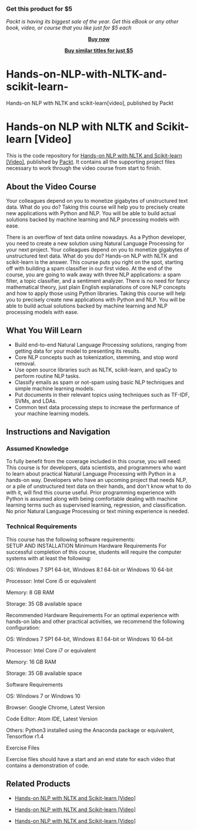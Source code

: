 
### Get this product for $5

<i>Packt is having its biggest sale of the year. Get this eBook or any other book, video, or course that you like just for $5 each</i>


<b><p align='center'>[Buy now](https://packt.link/9781789345612)</p></b>


<b><p align='center'>[Buy similar titles for just $5](https://subscription.packtpub.com/search)</p></b>


# Hands-on-NLP-with-NLTK-and-scikit-learn-
Hands-on NLP with NLTK and scikit-learn[video], published by Packt
# Hands-on NLP with NLTK and Scikit-learn [Video]
This is the code repository for [Hands-on NLP with NLTK and Scikit-learn [Video]](https://www.packtpub.com/big-data-and-business-intelligence/hands-nlp-nltk-and-scikit-learn-video?utm_source=github&utm_medium=repository&utm_campaign=9781789345612), published by [Packt](https://www.packtpub.com/?utm_source=github). It contains all the supporting project files necessary to work through the video course from start to finish.
## About the Video Course
Your colleagues depend on you to monetize gigabytes of unstructured text data. What do you do?
Taking this course will help you to precisely create new applications with Python and NLP. You will be able to build actual solutions backed by machine learning and NLP processing models with ease.

There is an overflow of text data online nowadays. As a Python developer, you need to create a new solution using Natural Language Processing for your next project. Your colleagues depend on you to monetize gigabytes of unstructured text data. What do you do?
Hands-on NLP with NLTK and scikit-learn is the answer. This course puts you right on the spot, starting off with building a spam classifier in our first video. At the end of the course, you are going to walk away with three NLP applications: a spam filter, a topic classifier, and a sentiment analyzer. There is no need for fancy mathematical theory, just plain English explanations of core NLP concepts and how to apply those using Python libraries.
Taking this course will help you to precisely create new applications with Python and NLP. You will be able to build actual solutions backed by machine learning and NLP processing models with ease.

<H2>What You Will Learn</H2>
<DIV class=book-info-will-learn-text>
<UL>
<LI>Build end-to-end Natural Language Processing solutions, ranging from getting data for your model to presenting its results. 
<LI>Core NLP concepts such as tokenization, stemming, and stop word removal. 
<LI>Use open source libraries such as NLTK, scikit-learn, and spaCy to perform routine NLP tasks. 
<LI>Classify emails as spam or not-spam using basic NLP techniques and simple machine learning models. 
<LI>Put documents in their relevant topics using techniques such as TF-IDF, SVMs, and LDAs. 
<LI>Common text data processing steps to increase the performance of your machine learning models. </LI></UL></DIV>

## Instructions and Navigation
### Assumed Knowledge
To fully benefit from the coverage included in this course, you will need:<br/>
This course is for developers, data scientists, and programmers who want to learn about practical Natural Language Processing with Python in a hands-on way. Developers who have an upcoming project that needs NLP, or a pile of unstructured text data on their hands, and don't know what to do with it, will find this course useful. Prior programming experience with Python is assumed along with being comfortable dealing with machine learning terms such as supervised learning, regression, and classification. No prior Natural Language Processing or text mining experience is needed.
### Technical Requirements
This course has the following software requirements:<br/>
SETUP AND INSTALLATION
Minimum Hardware Requirements
For successful completion of this course, students will require the computer systems with at least the following:


OS: Windows 7 SP1 64-bit, Windows 8.1 64-bit or Windows 10 64-bit



Processor: Intel Core i5 or equivalent



Memory: 8 GB RAM



Storage: 35 GB available space




Recommended Hardware Requirements
For an optimal experience with hands-on labs and other practical activities, we recommend the following configuration:


OS: Windows 7 SP1 64-bit, Windows 8.1 64-bit or Windows 10 64-bit



Processor: Intel Core i7 or equivalent



Memory: 16 GB RAM



Storage: 35 GB available space


Software Requirements

OS: Windows 7 or Windows 10



Browser: Google Chrome, Latest Version



Code Editor: Atom IDE, Latest Version



Others: Python3 installed using the Anaconda package or equivalent, Tensorflow r1.4 




Exercise Files

Exercise files should have a start and an end state for each video that contains a demonstration of code.

## Related Products
* [Hands-on NLP with NLTK and Scikit-learn [Video]](https://www.packtpub.com/big-data-and-business-intelligence/hands-nlp-nltk-and-scikit-learn-video?utm_source=github&utm_medium=repository&utm_campaign=9781789345612)

* [Hands-on NLP with NLTK and Scikit-learn [Video]](https://www.packtpub.com/big-data-and-business-intelligence/hands-nlp-nltk-and-scikit-learn-video?utm_source=github&utm_medium=repository&utm_campaign=9781789345612)

* [Hands-on NLP with NLTK and Scikit-learn [Video]](https://www.packtpub.com/big-data-and-business-intelligence/hands-nlp-nltk-and-scikit-learn-video?utm_source=github&utm_medium=repository&utm_campaign=9781789345612)

